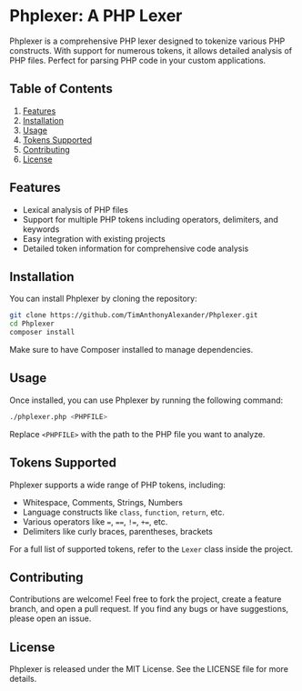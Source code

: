 # Phplexer: A PHP Lexer

Phplexer is a comprehensive PHP lexer designed to tokenize various PHP constructs. With support for numerous tokens, it allows detailed analysis of PHP files. Perfect for parsing PHP code in your custom applications.

## Table of Contents

1. [Features](#features)
2. [Installation](#installation)
3. [Usage](#usage)
4. [Tokens Supported](#tokens-supported)
5. [Contributing](#contributing)
6. [License](#license)

## Features

- Lexical analysis of PHP files
- Support for multiple PHP tokens including operators, delimiters, and keywords
- Easy integration with existing projects
- Detailed token information for comprehensive code analysis

## Installation

You can install Phplexer by cloning the repository:

```bash
git clone https://github.com/TimAnthonyAlexander/Phplexer.git
cd Phplexer
composer install
```

Make sure to have Composer installed to manage dependencies.

## Usage

Once installed, you can use Phplexer by running the following command:

```bash
./phplexer.php <PHPFILE>
```

Replace `<PHPFILE>` with the path to the PHP file you want to analyze.

## Tokens Supported

Phplexer supports a wide range of PHP tokens, including:

- Whitespace, Comments, Strings, Numbers
- Language constructs like `class`, `function`, `return`, etc.
- Various operators like `=`, `==`, `!=`, `+=`, etc.
- Delimiters like curly braces, parentheses, brackets

For a full list of supported tokens, refer to the `Lexer` class inside the project.

## Contributing

Contributions are welcome! Feel free to fork the project, create a feature branch, and open a pull request. If you find any bugs or have suggestions, please open an issue.

## License

Phplexer is released under the MIT License. See the LICENSE file for more details.

